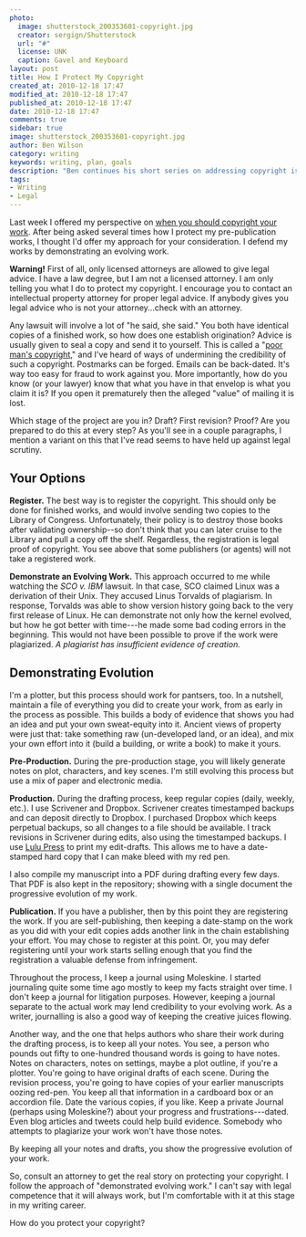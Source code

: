 ```yaml
---
photo:
  image: shutterstock_200353601-copyright.jpg
  creator: sergign/Shutterstock
  url: "#"
  license: UNK
  caption: Gavel and Keyboard
layout: post
title: How I Protect My Copyright
created_at: 2010-12-18 17:47
modified_at: 2010-12-18 17:47
published_at: 2010-12-18 17:47
date: 2010-12-18 17:47
comments: true
sidebar: true
image: shutterstock_200353601-copyright.jpg
author: Ben Wilson
category: writing
keywords: writing, plan, goals
description: "Ben continues his short series on addressing copyright issues."
tags:
- Writing
- Legal
---
```

Last week I offered my perspective on [when you should copyright your work](/articles/when-should-you-register-your-work/). After being asked several times how I protect my pre-publication works, I thought I'd offer my approach for your consideration. I defend my works by demonstrating an evolving work.

<!-- more -->
<div class="alert alert-danger">
<b>Warning!</b> First of all, only licensed attorneys are allowed to give legal advice. I have a law degree, but I am not a licensed attorney. I am only telling you what I do to protect my copyright. I encourage you to contact an intellectual property attorney for proper legal advice. If anybody gives you legal advice who is not your attorney...check with an attorney.
</div>

Any lawsuit will involve a lot of "he said, she said." You both have identical copies of a finished work, so how does one establish origination?
Advice is usually given to seal a copy and send it to yourself. This is called a "[poor man's copyright](http://en.wikipedia.org/wiki/Poor_man's_copyright)," and I've heard of ways of undermining the credibility of such a copyright. Postmarks can be forged. Emails can be back-dated. It's way too easy for fraud to work against you. More importantly, how do you know (or your lawyer) know that what you have in that envelop is what you claim it is? If you open it prematurely then the alleged "value" of mailing it is lost.

Which stage of the project are you in? Draft? First revision? Proof? Are you prepared to do this at every step? As you'll see in a couple paragraphs, I mention a variant on this that I've read seems to have held up against legal scrutiny.

Your Options
---------

**Register.** The best way is to register the copyright. This should only be done for finished works, and would involve sending two copies to the Library of Congress. Unfortunately, their policy is to destroy those books after validating ownership--so don't think that you can later cruise to the Library and pull a copy off the shelf. Regardless, the registration is legal proof of copyright. You see above that some publishers (or agents) will not take a registered work.

**Demonstrate an Evolving Work.** This approach occurred to me while watching the *SCO v. IBM* lawsuit. In that case, SCO claimed Linux was a derivation of their Unix. They accused Linus Torvalds of plagiarism. In response, Torvalds was able to show version history going back to the very first release of Linux. He can demonstrate not only how the kernel evolved, but how he got better with time---he made some bad coding errors in the beginning. This would not have been possible to prove if the work were plagiarized. *A plagiarist has insufficient evidence of creation.*

Demonstrating Evolution
--------------------

I'm a plotter, but this process should work for pantsers, too. In a nutshell, maintain a file of everything you did to create your work, from as early in the process as possible. This builds a body of evidence that shows you had an idea and put your own sweat-equity into it. Ancient views of property were just that: take something raw (un-developed land, or an idea), and mix your own effort into it (build a building, or write a book) to make it yours.

**Pre-Production.**  During the pre-production stage, you will likely generate notes on plot, characters, and key scenes. I'm still evolving this process but use a mix of paper and electronic media.

**Production.** During the drafting process, keep regular copies (daily, weekly, etc.). I use Scrivener and Dropbox. Scrivener creates timestamped backups and can deposit directly to Dropbox. I purchased Dropbox which keeps perpetual backups, so all changes to a file should be available. I track revisions in Scrivener during edits, also using the timestamped backups. I use [Lulu Press](http://www.lulu.com/) to print my edit-drafts. This allows me to have a date-stamped hard copy that I can make bleed with my red pen.

I also compile my manuscript into a PDF during drafting every few days. That PDF is also kept in the repository; showing with a single document the progressive evolution of my work.

**Publication.** If you have a publisher, then by this point they are registering the work. If you are self-publishing, then keeping a date-stamp on the work as you did with your edit copies adds another link in the chain establishing your effort. You may chose to register at this point. Or, you may defer registering until your work starts selling enough that you find the registration a valuable defense from infringement.

Throughout the process, I keep a journal using Moleskine. I started journaling quite some time ago mostly to keep my facts straight over time. I don't keep a journal for litigation purposes. However, keeping a journal separate to the actual work may lend credibility to your evolving work. As a writer, journalling is also a good way of keeping the creative juices flowing.

Another way, and the one that helps authors who share their work during the drafting process, is to keep all your notes. You see, a person who pounds out fifty to one-hundred thousand words is going to have notes. Notes on characters, notes on settings, maybe a plot outline, if you're a plotter. You're going to have original drafts of each scene. During the revision process, you're going to have copies of your earlier manuscripts oozing red-pen. You keep all that information in a cardboard box or an accordion file. Date the various copies, if you like. Keep a private Journal (perhaps using Moleskine?) about your progress and frustrations---dated. Even blog articles and tweets could help build evidence. Somebody who attempts to plagiarize your work won't have those notes.

<div class="alert alert-info alert-block">
By keeping all your notes and drafts, you show the progressive evolution of your work.
</div>

So, consult an attorney to get the real story on protecting your copyright. I follow the approach of "demonstrated evolving work." I can't say with legal competence that it will always work, but I'm comfortable with it at this stage in my writing career.

How do you protect your copyright?
